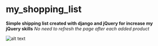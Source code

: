 # my_shopping_list
**Simple shipping list created with django and jQuery for increase my jQuery skills**
*No need to refresh the page after each added product*

![alt text](https://i.imgur.com/pQFjEux.png)
